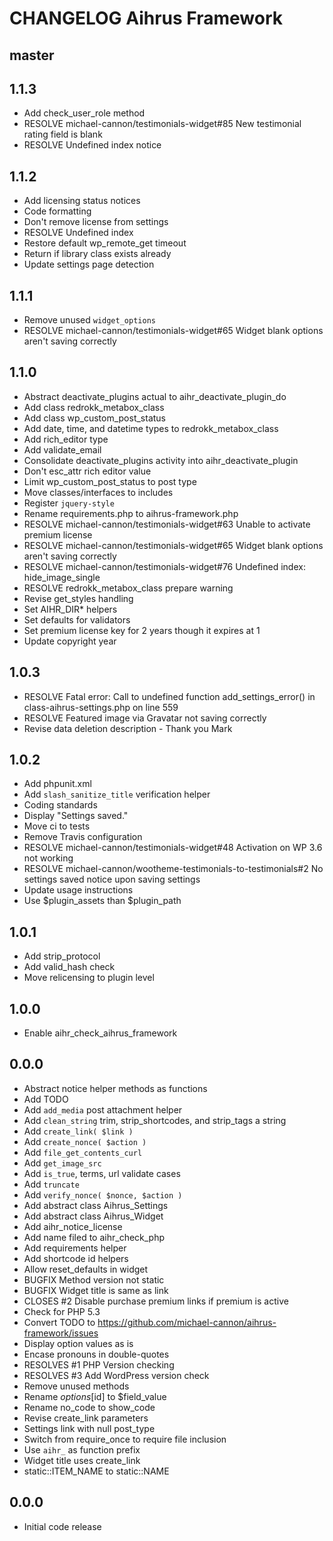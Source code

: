 # CHANGELOG Aihrus Framework

## master

## 1.1.3
* Add check_user_role method
* RESOLVE michael-cannon/testimonials-widget#85 New testimonial rating field is blank
* RESOLVE Undefined index notice

## 1.1.2
* Add licensing status notices
* Code formatting
* Don't remove license from settings
* RESOLVE Undefined index
* Restore default wp_remote_get timeout
* Return if library class exists already
* Update settings page detection

## 1.1.1
* Remove unused `widget_options`
* RESOLVE michael-cannon/testimonials-widget#65 Widget blank options aren't saving correctly

## 1.1.0
* Abstract deactivate_plugins actual to aihr_deactivate_plugin_do
* Add class redrokk_metabox_class
* Add class wp_custom_post_status
* Add date, time, and datetime types to redrokk_metabox_class
* Add rich_editor type
* Add validate_email
* Consolidate deactivate_plugins activity into aihr_deactivate_plugin
* Don't esc_attr rich editor value
* Limit wp_custom_post_status to post type
* Move classes/interfaces to includes
* Register `jquery-style`
* Rename requirements.php to aihrus-framework.php
* RESOLVE michael-cannon/testimonials-widget#63 Unable to activate premium license
* RESOLVE michael-cannon/testimonials-widget#65 Widget blank options aren't saving correctly
* RESOLVE michael-cannon/testimonials-widget#76 Undefined index: hide_image_single
* RESOLVE redrokk_metabox_class prepare warning
* Revise get_styles handling
* Set AIHR_DIR* helpers
* Set defaults for validators
* Set premium license key for 2 years though it expires at 1
* Update copyright year

## 1.0.3
* RESOLVE Fatal error: Call to undefined function add_settings_error() in class-aihrus-settings.php on line 559
* RESOLVE Featured image via Gravatar not saving correctly
* Revise data deletion description - Thank you Mark

## 1.0.2
* Add phpunit.xml
* Add `slash_sanitize_title` verification helper
* Coding standards
* Display "Settings saved."
* Move ci to tests
* Remove Travis configuration
* RESOLVE michael-cannon/testimonials-widget#48 Activation on WP 3.6 not working
* RESOLVE michael-cannon/wootheme-testimonials-to-testimonials#2 No settings saved notice upon saving settings
* Update usage instructions
* Use $plugin_assets than $plugin_path

## 1.0.1
* Add strip_protocol
* Add valid_hash check
* Move relicensing to plugin level

## 1.0.0
* Enable aihr_check_aihrus_framework

## 0.0.0
* Abstract notice helper methods as functions
* Add TODO
* Add `add_media` post attachment helper
* Add `clean_string` trim, strip_shortcodes, and strip_tags a string
* Add `create_link( $link )`
* Add `create_nonce( $action )`
* Add `file_get_contents_curl`
* Add `get_image_src` 
* Add `is_true`, terms, url validate cases
* Add `truncate` 
* Add `verify_nonce( $nonce, $action )`
* Add abstract class Aihrus_Settings
* Add abstract class Aihrus_Widget
* Add aihr_notice_license
* Add name filed to aihr_check_php
* Add requirements helper
* Add shortcode id helpers
* Allow reset_defaults in widget
* BUGFIX Method version not static
* BUGFIX Widget title is same as link
* CLOSES #2 Disable purchase premium links if premium is active
* Check for PHP 5.3
* Convert TODO to https://github.com/michael-cannon/aihrus-framework/issues
* Display option values as is
* Encase pronouns in double-quotes
* RESOLVES #1 PHP Version checking
* RESOLVES #3 Add WordPress version check
* Remove unused methods
* Rename $options[$id] to $field_value
* Rename no_code to show_code
* Revise create_link parameters
* Settings link with null post_type
* Switch from require_once to require file inclusion
* Use `aihr_` as function prefix
* Widget title uses create_link
* static::ITEM_NAME to static::NAME

## 0.0.0
* Initial code release 